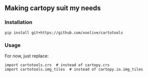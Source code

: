 ## Making cartopy suit my needs

### Installation

```
pip install git+https://github.com/xoolive/cartotools
```

### Usage

For now, just replace:

```
import cartotools.crs  # instead of cartopy.crs
import cartotools.img_tiles  # instead of cartopy.io.img_tiles
```
